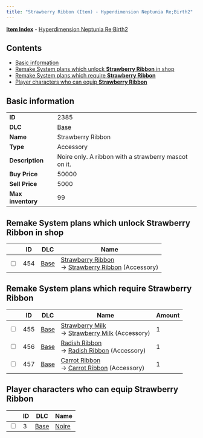 ```yaml
---
title: "Strawberry Ribbon (Item) - Hyperdimension Neptunia Re;Birth2"
---
```


[**Item Index**](/neptunia/rb2/item/index.html) - [Hyperdimension Neptunia Re;Birth2](/neptunia/rb2)

## Contents

- [Basic information](#basic-information)
- [Remake System plans which unlock **Strawberry Ribbon** in shop](#remake-system-plans-which-unlock-strawberry-ribbon-in-shop)
- [Remake System plans which require **Strawberry Ribbon**](#remake-system-plans-which-require-strawberry-ribbon)
- [Player characters who can equip **Strawberry Ribbon**](#player-characters-who-can-equip-strawberry-ribbon)

## Basic information

|   |   |
| -- | -- |
| **ID** | 2385 |
| **DLC** | [Base](/neptunia/rb2/dlc/0-base.html) |
| **Name** | Strawberry Ribbon |
| **Type** | Accessory |
| **Description** | Noire only. A ribbon with a strawberry mascot on it. |
| **Buy Price** | 50000 |
| **Sell Price** | 5000 |
| **Max inventory** | 99 |

## Remake System plans which unlock **Strawberry Ribbon** in shop

|    | ID | DLC | Name |
| -- | -- | --- | ---- |
| <input type="checkbox" id="rb2-remake-0-454" class="trackbox" /> | 454 | [Base](/neptunia/rb2/dlc/0-base.html) | [Strawberry Ribbon](/neptunia/rb2/remake/0-454-strawberry-ribbon.html)<br />→ [Strawberry Ribbon](/neptunia/rb2/item/0-2385-strawberry-ribbon.html) (Accessory) |

## Remake System plans which require **Strawberry Ribbon**

|    | ID | DLC | Name | Amount |
| -- | -- | --- | ---- | ------ |
| <input type="checkbox" id="rb2-remake-0-455" class="trackbox" /> | 455 | [Base](/neptunia/rb2/dlc/0-base.html) | [Strawberry Milk](/neptunia/rb2/remake/0-455-strawberry-milk.html)<br />→ [Strawberry Milk](/neptunia/rb2/item/0-2386-strawberry-milk.html) (Accessory) | 1 |
| <input type="checkbox" id="rb2-remake-0-456" class="trackbox" /> | 456 | [Base](/neptunia/rb2/dlc/0-base.html) | [Radish Ribbon](/neptunia/rb2/remake/0-456-radish-ribbon.html)<br />→ [Radish Ribbon](/neptunia/rb2/item/0-2387-radish-ribbon.html) (Accessory) | 1 |
| <input type="checkbox" id="rb2-remake-0-457" class="trackbox" /> | 457 | [Base](/neptunia/rb2/dlc/0-base.html) | [Carrot Ribbon](/neptunia/rb2/remake/0-457-carrot-ribbon.html)<br />→ [Carrot Ribbon](/neptunia/rb2/item/0-2388-carrot-ribbon.html) (Accessory) | 1 |

## Player characters who can equip **Strawberry Ribbon**

|    | ID | DLC | Name |
| -- | -- | --- | ---- |
| <input type="checkbox" id="rb2-player-0-3" class="trackbox" /> | 3 | [Base](/neptunia/rb2/dlc/0-base.html) | [Noire](/neptunia/rb2/player/0-3-noire.html) |